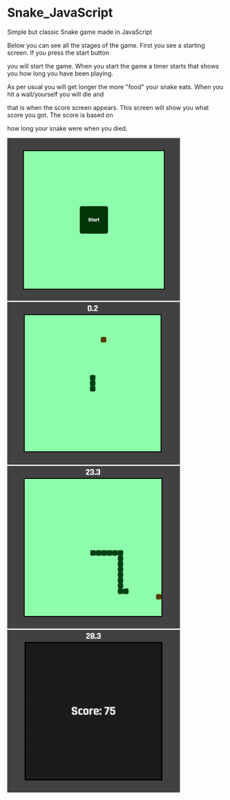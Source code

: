 # Snake_JavaScript

Simple but classic Snake game made in JavaScript

Below you can see all the stages of the game. First you see a starting screen. If you press the start button

you will start the game. When you start the game a timer starts that shows you how long you have been playing.

As per usual you will get longer the more "food" your snake eats. When you hit a wall/yourself you will die and

that is when the score screen appears. This screen will show you what score you got. The score is based on

how long your snake were when you died.

![](README_Images/e18d09f789a3bee85241c0deb7932f01.png)
![](README_Images/cf5e94dfab23e1297d154ac4ca6bff9c.png)
![](README_Images/9d267f55b2e0670145bc65c9a9bda2a0.png)
![](README_Images/da766f762fab2eba379f80b33a36bb3c.png)